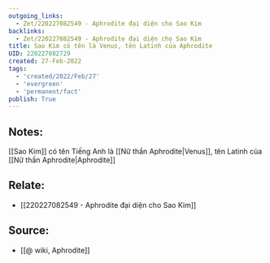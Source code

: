 ```yaml
---
outgoing_links:
  - Zet/220227082549 - Aphrodite đại diện cho Sao Kim
backlinks:
  - Zet/220227082549 - Aphrodite đại diện cho Sao Kim
title: Sao Kim có tên là Venus, tên Latinh của Aphrodite
UID: 220227082729
created: 27-Feb-2022
tags:
  - 'created/2022/Feb/27'
  - 'evergreen'
  - 'permanent/fact'
publish: True
---
```

## Notes:
[[Sao Kim]] có tên Tiếng Anh là [[Nữ thần Aphrodite|Venus]], tên Latinh của [[Nữ thần Aphrodite|Aphrodite]]

## Relate:
- [[220227082549 - Aphrodite đại diện cho Sao Kim]]

## Source:
- [[@ wiki, Aphrodite]]





